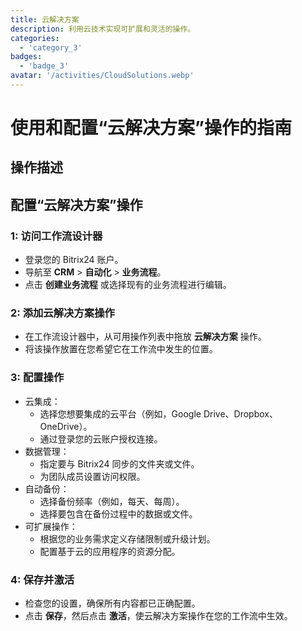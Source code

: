 ```yaml
---
title: 云解决方案
description: 利用云技术实现可扩展和灵活的操作。
categories: 
  - 'category_3'
badges: 
  - 'badge_3'
avatar: '/activities/CloudSolutions.webp'
---
```

# 使用和配置“云解决方案”操作的指南

## 操作描述

## **配置“云解决方案”操作**

### 1: 访问工作流设计器
- 登录您的 Bitrix24 账户。
- 导航至 **CRM** > **自动化** > **业务流程**。
- 点击 **创建业务流程** 或选择现有的业务流程进行编辑。

### 2: 添加云解决方案操作
- 在工作流设计器中，从可用操作列表中拖放 **云解决方案** 操作。
- 将该操作放置在您希望它在工作流中发生的位置。

### 3: 配置操作
- 云集成：
  - 选择您想要集成的云平台（例如，Google Drive、Dropbox、OneDrive）。
  - 通过登录您的云账户授权连接。
- 数据管理：
  - 指定要与 Bitrix24 同步的文件夹或文件。
  - 为团队成员设置访问权限。
- 自动备份：
  - 选择备份频率（例如，每天、每周）。
  - 选择要包含在备份过程中的数据或文件。
- 可扩展操作：
  - 根据您的业务需求定义存储限制或升级计划。
  - 配置基于云的应用程序的资源分配。

### 4: 保存并激活
- 检查您的设置，确保所有内容都已正确配置。
- 点击 **保存**，然后点击 **激活**，使云解决方案操作在您的工作流中生效。